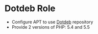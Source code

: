 Dotdeb Role
===========

* Configure APT to use [Dotdeb](http://www.dotdeb.org) repository
* Provide 2 versions of PHP: 5.4 and 5.5
